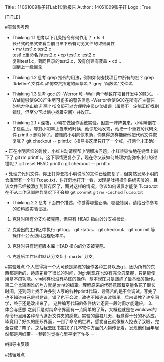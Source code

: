 Title         : 14061009张子轩Lab1实验报告
Author        :  14061009张子轩
Logo          : True

[TITLE]


#实验思考题
* Thinking 1.1 思考以下几条指令有何作用？
• ls -l                 
长格式的形式查看当前目录下所有可见文件的详细属性               
• mv test1.c test2.c      
test1.c重命名为test2.c 
• cp test1.c test2.c     
复制test1.c，到同目录的test2.c，没有创建有覆盖
• cd ..             
回到上一级目录

* Thinking 1.2 思考 grep 指令的用法，例如如何查找项目中所有的宏？
grep ‘#define’ 文件名
如何查找指定的函数名？
grep  ‘函数名’ 文件名

* Thinking 1.3 思考 gcc 的 -Werror 和 -Wall 两个参数在项目开发中的意义。
-Wall能够使GCC产生尽可能多的警告信息
-Werror会使GCC在所有产生警告的地方停止编译
两个指令都可以方便程序员定位错误（虽然不一定能正好找到错误，但至少可以缩小找错空间）并改正。

* Thinking 2.1 • 深夜，小明在做操作系统实验。困意一阵阵袭来，小明睡倒在了键盘上。等到小明早上醒来的时候，他惊恐地发现，他把一个重要的代码文件 printf.c 删除掉了。苦恼的小明向你求助，你觉得怎样能帮他把代码文件恢复呢？
git checkout -- printf.c（指导书这里只打了一个杠，打两个才正确）

• 正在小明苦恼的时候，小红主动请缨帮小明解决问题。小红很爽快地在键盘上敲下了 git rm printf.c，这下事情更复杂了，现在你又该如何处理才能弥补小红的过错呢？
git reset HEAD printf.c
git checkout -- printf.c

• 处理完代码文件，你正打算去找小明说他的文件已经恢复了，但突然发现小明的仓库里有一个叫 Tucao.txt，你好奇地打开一看，发现是吐槽操作系统实验的，且该文件已经被添加到暂存区了，面对这样的情况，你该如何设置才能使 Tucao.txt 在不从工作区删除的情况下不会被 git commit
git rm -cached Tucao.txt

* Thinking 2.2 思考下面四个描述，你觉得哪些正确，哪些错误，请给出你参考的资料或实验证据。
1. 克隆时所有分支均被克隆，但只有 HEAD 指向的分支被检出。

2. 克隆出的工作区中执行 git log、 git status、 git checkout、 git commit 等操作不会去访问远程版本库。

3. 克隆时只有远程版本库 HEAD 指向的分支被克隆。

4. 克隆后工作区的默认分支处于 master 分支。




#实验难点
个人觉得第一个大问题是熟练的操作各种工具以及git，因为所有的东西都是新的，适应花费了很长的时间，对git到现在也没有完全的掌握，只是能使用基本的功能。vim同样也没有熟练的操作，基本现在只是熟练了最基础的操作。
第二个比较困难的地方就是print的编辑。理解原来的代码意图和变量名花了很长时间，还到网上找了许多别人写的各种printf代码，最痛苦的是不会调试，写完了也不知道自己是对是错，错了也不会改，改也不知道该改哪里。后来请教了许多同学，终于还是改出来了。
这种编写代码的条件估计还要一段时间才能适应。
3、体会与感想
之前只是对纯命令界面有一点简单的了解，大概也就是在windows的命令行里用各种命令逛逛文件夹的感觉。实验的最初几天，我觉得十分的不适应，毕竟用了好久的图形界面，一到了命令的世界，感觉自己就像被人挖去了双眼，完全变成了瞎子。之后我去图书馆找了几本软件方面的人物传记看，发现他们当年居然都是用纸带······我顿时觉得心里平衡了许多	·····


#指导书反馈

#残留难点
